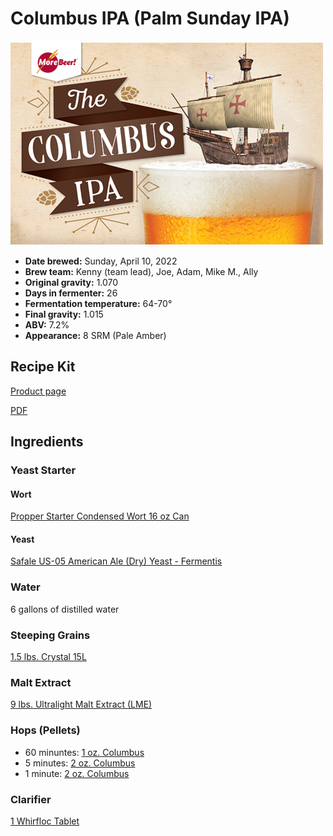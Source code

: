 # Columbus IPA (Palm Sunday IPA)

![](../img/columbus-ipa.png)

* **Date brewed:** Sunday, April 10, 2022
* **Brew team:** Kenny (team lead), Joe, Adam, Mike M., Ally
* **Original gravity:** 1.070
* **Days in fermenter:** 26
* **Fermentation temperature:** 64-70°
* **Final gravity:** 1.015
* **ABV:** 7.2%
* **Appearance:** 8 SRM (Pale Amber) 

## Recipe Kit

[Product page](https://www.morebeer.com/products/columbus-ipa-extract-beer-brewing-kit-5-gallons.html)

[PDF](../columbus-ipa.pdf)

## Ingredients

### Yeast Starter

#### Wort

[Propper Starter Condensed Wort 16 oz Can](https://omegayeast.com/propper/propper-starter)

#### Yeast

[Safale US-05 American Ale (Dry) Yeast - Fermentis](https://www.morebeer.com/products/safale-us05-american-ale-yeast-fermentis.html)

### Water 

6 gallons of distilled water

### Steeping Grains

[1.5 lbs. Crystal 15L](https://www.morebeer.com/products/great-western-crystal-15l-malt.html)

### Malt Extract

[9 lbs. Ultralight Malt Extract (LME)](https://www.morebeer.com/products/ultralight-malt-extract-lme.html)

### Hops (Pellets)

* 60 minuntes: [1 oz. Columbus](https://www.morebeer.com/products/columbus-hops-pellets.html)
* 5 minutes: [2 oz. Columbus](https://www.morebeer.com/products/columbus-hops-pellets.html)
* 1 minute: [2 oz. Columbus](https://www.morebeer.com/products/columbus-hops-pellets.html)

### Clarifier

[1 Whirfloc Tablet](https://www.morebeer.com/products/whirlfloc-tablets.html)
